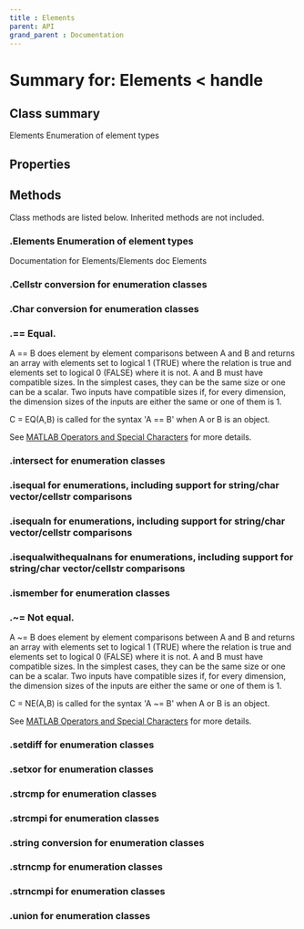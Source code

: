 ```yaml
---
title : Elements
parent: API
grand_parent : Documentation
---
```

# Summary for: **Elements**  < handle

## Class summary

Elements Enumeration of element types

## Properties


## Methods

Class methods are listed below. Inherited methods are not included.

### .**Elements** Enumeration of element types
Documentation for Elements/Elements
doc Elements

### .Cellstr conversion for enumeration classes

### .Char conversion for enumeration classes

### .==  Equal.
A == B does element by element comparisons between A and B and returns
an array with elements set to logical 1 (TRUE) where the relation is
true and elements set to logical 0 (FALSE) where it is not. A and B
must have compatible sizes. In the simplest cases, they can be the same
size or one can be a scalar. Two inputs have compatible sizes if, for
every dimension, the dimension sizes of the inputs are either the same
or one of them is 1.

C = EQ(A,B) is called for the syntax 'A == B' when A or B is an object.

See <a href="matlab:helpview('matlab','MATLAB_OPS')">MATLAB Operators and Special Characters</a> for more details.

### .**intersect** for enumeration classes

### .**isequal** for enumerations, including support for string/char vector/cellstr comparisons

### .**isequaln** for enumerations, including support for string/char vector/cellstr comparisons

### .**isequalwithequalnans** for enumerations, including support for string/char vector/cellstr comparisons

### .**ismember** for enumeration classes

### .~=  Not equal.
A ~= B does element by element comparisons between A and B and returns
an array with elements set to logical 1 (TRUE) where the relation is
true and elements set to logical 0 (FALSE) where it is not. A and B
must have compatible sizes. In the simplest cases, they can be the same
size or one can be a scalar. Two inputs have compatible sizes if, for
every dimension, the dimension sizes of the inputs are either the same
or one of them is 1.

C = NE(A,B) is called for the syntax 'A ~= B' when A or B is an object.

See <a href="matlab:helpview('matlab','MATLAB_OPS')">MATLAB Operators and Special Characters</a> for more details.

### .**setdiff** for enumeration classes

### .**setxor** for enumeration classes

### .**strcmp** for enumeration classes

### .**strcmpi** for enumeration classes

### .**string** conversion for enumeration classes

### .**strncmp** for enumeration classes

### .**strncmpi** for enumeration classes

### .**union** for enumeration classes


